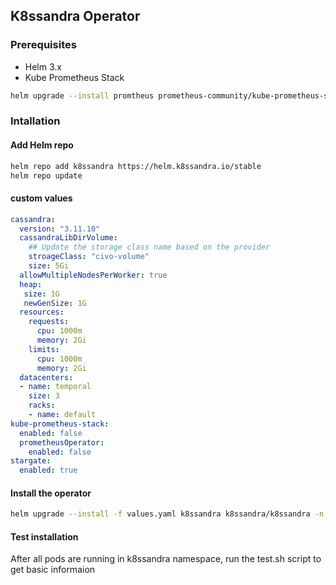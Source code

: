## K8ssandra Operator 
### Prerequisites
- Helm 3.x
- Kube Prometheus Stack 
```bash
helm upgrade --install promtheus prometheus-community/kube-prometheus-stack -n observability --create-namespace
```
### Intallation
#### Add Helm repo
```bash
helm repo add k8ssandra https://helm.k8ssandra.io/stable
helm repo update
```
#### custom values
```yaml
cassandra:
  version: "3.11.10"
  cassandraLibDirVolume:
    ## Update the storage class name based on the provider
    stroageClass: "civo-volume"
    size: 5Gi
  allowMultipleNodesPerWorker: true
  heap:
   size: 1G
   newGenSize: 1G
  resources:
    requests:
      cpu: 1000m
      memory: 2Gi
    limits:
      cpu: 1000m
      memory: 2Gi
  datacenters:
  - name: temporal
    size: 3
    racks:
    - name: default
kube-prometheus-stack:
  enabled: false
  prometheusOperator:
    enabled: false
stargate:
  enabled: true
```

#### Install the operator
```sh
helm upgrade --install -f values.yaml k8ssandra k8ssandra/k8ssandra -n temporal
```

#### Test installation
After all pods are running in k8ssandra namespace, run the test.sh script to get basic informaion
